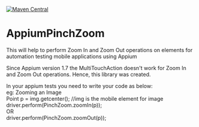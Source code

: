 [![Maven Central](https://img.shields.io/maven-central/v/io.github.nikunj1312/AppiumPinchZoom.svg?label=Maven%20Central)](https://search.maven.org/search?q=g:%22io.github.nikunj1312%22%20AND%20a:%22AppiumPinchZoom%22)

# AppiumPinchZoom
This will help to perform Zoom In and Zoom Out operations on elements for automation testing mobile applications using Appium

<p>Since Appium version 1.7 the MultiTouchAction doesn't work for Zoom In and Zoom Out operations. Hence, this library was created.
</p>

In your appium tests you need to write your code as below:</br>
eg: Zooming an Image</br>
Point p = img.getcenter(); //img is the mobile element for image</br>
driver.perform(PinchZoom.zoomIn(p));</br>
OR</br>
driver.perform(PinchZoom.zoomOut(p));</br>
